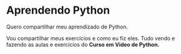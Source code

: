 # Aprendendo Python
 Quero compartilhar meu aprendizado de Python.

Vou compartilhar meus exercícios e como eu fiz eles.
Tudo vendo e fazendo as aulas e exercícios do **Curso em Video de Python.**
